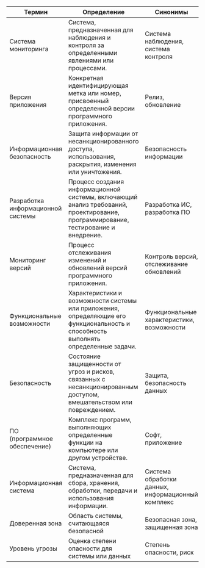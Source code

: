 | Термин          | Определение                                                 | Синонимы                             |
|-----------------|-------------------------------------------------------------|--------------------------------------|
| Система мониторинга   | Система, предназначенная для наблюдения и контроля за определенными явлениями или процессами. | Система наблюдения, система контроля |
| Версия приложения     | Конкретная идентифицирующая метка или номер, присвоенный определенной версии программного приложения. | Релиз, обновление                     |
| Информационная безопасность | Защита информации от несанкционированного доступа, использования, раскрытия, изменения или уничтожения. | Безопасность информации              |
| Разработка информационной системы | Процесс создания информационной системы, включающий анализ требований, проектирование, программирование, тестирование и внедрение. | Разработка ИС, разработка ПО          |
| Мониторинг версий     | Процесс отслеживания изменений и обновлений версий программного приложения. | Контроль версий, отслеживание обновлений |
| Функциональные возможности | Характеристики и возможности системы или приложения, определяющие его функциональность и способность выполнять определенные задачи. | Функциональные характеристики, возможности |
| Безопасность       | Состояние защищенности от угроз и рисков, связанных с несанкционированным доступом, вмешательством или повреждением. | Защита, безопасность данных           |
| ПО (программное обеспечение) | Комплекс программ, выполняющих определенные функции на компьютере или другом устройстве. | Софт, приложение                      |
| Информационная система | Система, предназначенная для сбора, хранения, обработки, передачи и использования информации. | Система обработки данных, информационный комплекс |
| Доверенная зона | Область системы, считающаяся безопасной | Безопасная зона, защищенная зона |
| Уровень угрозы | Оценка степени опасности для системы или данных | Степень опасности, риск |
